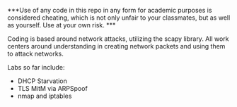***Use of any code in this repo in any form for academic purposes is considered cheating, which is not only unfair to your classmates,
but as well as yourself. Use at your own risk. ***

Coding is based around network attacks, utilizing the scapy library. All work centers around understanding in creating network packets and using them to attack networks.

Labs so far include:

  - DHCP Starvation
  - TLS MitM via ARPSpoof
  - nmap and iptables
